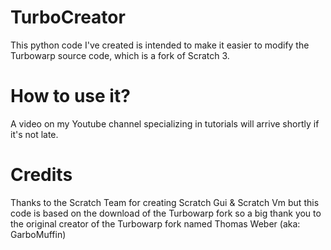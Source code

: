 # TurboCreator
This python code I've created is intended to make it easier to modify the Turbowarp source code, which is a fork of Scratch 3.

# How to use it?

A video on my Youtube channel specializing in tutorials will arrive shortly if it's not late.

# Credits

Thanks to the Scratch Team for creating Scratch Gui & Scratch Vm but this code is based on the download of the Turbowarp fork so a big thank you to the original creator of the Turbowarp fork named Thomas Weber (aka: GarboMuffin)
